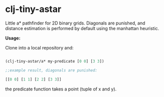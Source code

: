 clj-tiny-astar
==============

Little a* pathfinder for 2D binary grids. Diagonals are punished, and distance estimation is performed by default using the manhattan heuristic.

**Usage:**

Clone into a local repository and:

```clojure

(clj-tiny-astar/a* my-predicate [0 0] [3 3])

;;example result, diagonals are punished:

[[0 0] [1 1] [2 2] [3 3]]

```

the predicate function takes a point (tuple of x and y).


